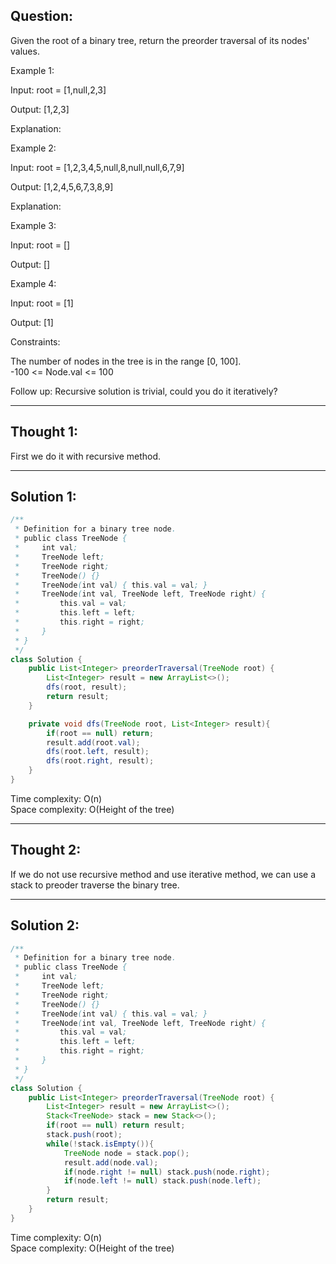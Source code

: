 ## Question:  

Given the root of a binary tree, return the preorder traversal of its nodes' values.

Example 1:

Input: root = [1,null,2,3]

Output: [1,2,3]

Explanation:

Example 2:

Input: root = [1,2,3,4,5,null,8,null,null,6,7,9]

Output: [1,2,4,5,6,7,3,8,9]

Explanation:

Example 3:

Input: root = []

Output: []

Example 4:

Input: root = [1]

Output: [1]

Constraints:

The number of nodes in the tree is in the range [0, 100].  
-100 <= Node.val <= 100

Follow up: Recursive solution is trivial, could you do it iteratively?

---
## Thought 1:
First we do it with recursive method.

---
## Solution 1:
```Java
/**
 * Definition for a binary tree node.
 * public class TreeNode {
 *     int val;
 *     TreeNode left;
 *     TreeNode right;
 *     TreeNode() {}
 *     TreeNode(int val) { this.val = val; }
 *     TreeNode(int val, TreeNode left, TreeNode right) {
 *         this.val = val;
 *         this.left = left;
 *         this.right = right;
 *     }
 * }
 */
class Solution {
    public List<Integer> preorderTraversal(TreeNode root) {
        List<Integer> result = new ArrayList<>();
        dfs(root, result);
        return result;
    }

    private void dfs(TreeNode root, List<Integer> result){
        if(root == null) return;
        result.add(root.val);
        dfs(root.left, result);
        dfs(root.right, result);
    }
}
```
Time complexity: O(n)  
Space complexity: O(Height of the tree)

---
## Thought 2:
If we do not use recursive method and use iterative method, we can use a stack to preoder traverse the binary tree.

---
## Solution 2:
```Java
/**
 * Definition for a binary tree node.
 * public class TreeNode {
 *     int val;
 *     TreeNode left;
 *     TreeNode right;
 *     TreeNode() {}
 *     TreeNode(int val) { this.val = val; }
 *     TreeNode(int val, TreeNode left, TreeNode right) {
 *         this.val = val;
 *         this.left = left;
 *         this.right = right;
 *     }
 * }
 */
class Solution {
    public List<Integer> preorderTraversal(TreeNode root) {
        List<Integer> result = new ArrayList<>();
        Stack<TreeNode> stack = new Stack<>();
        if(root == null) return result;
        stack.push(root);
        while(!stack.isEmpty()){
            TreeNode node = stack.pop();
            result.add(node.val);
            if(node.right != null) stack.push(node.right);
            if(node.left != null) stack.push(node.left);
        }
        return result;
    }
}
```  
Time complexity: O(n)  
Space complexity: O(Height of the tree)
